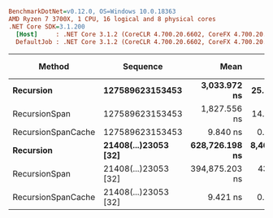 ``` ini

BenchmarkDotNet=v0.12.0, OS=Windows 10.0.18363
AMD Ryzen 7 3700X, 1 CPU, 16 logical and 8 physical cores
.NET Core SDK=3.1.200
  [Host]     : .NET Core 3.1.2 (CoreCLR 4.700.20.6602, CoreFX 4.700.20.6702), X64 RyuJIT
  DefaultJob : .NET Core 3.1.2 (CoreCLR 4.700.20.6602, CoreFX 4.700.20.6702), X64 RyuJIT


```
|            Method |             Sequence |           Mean |         Error |        StdDev |    Gen 0 | Gen 1 | Gen 2 | Allocated |
|------------------ |--------------------- |---------------:|--------------:|--------------:|---------:|------:|------:|----------:|
|         **Recursion** |      **127589623153453** |   **3,033.972 ns** |    **25.5979 ns** |    **23.9443 ns** |   **0.6523** |     **-** |     **-** |    **5480 B** |
|     RecursionSpan |      127589623153453 |   1,827.556 ns |    14.0854 ns |    12.4863 ns |        - |     - |     - |         - |
| RecursionSpanCache |      127589623153453 |       9.840 ns |     0.2203 ns |     0.2060 ns |        - |     - |     - |         - |
|         **Recursion** | **21408(...)23053 [32]** | **628,726.198 ns** | **8,461.4918 ns** | **7,914.8847 ns** | **111.3281** |     **-** |     **-** |  **933771 B** |
|     RecursionSpan | 21408(...)23053 [32] | 394,875.203 ns |   431.9719 ns |   337.2552 ns |        - |     - |     - |         - |
| RecursionSpanCache | 21408(...)23053 [32] |       9.421 ns |     0.2079 ns |     0.2703 ns |        - |     - |     - |         - |
